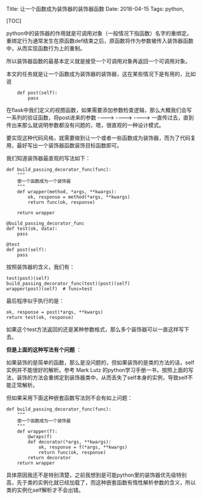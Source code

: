Title: 让一个函数成为装饰器的装饰器函数
Date: 2018-04-15
Tags: python,

[TOC]


python中的装饰器的作用就是可调用对象（一般情况下指函数）名字的重绑定。重绑定行为通常发生在原函数def结束之后，原函数将作为参数被传入装饰器函数中，从而实现函数行为上的重制。

所以装饰器函数的最基本定义就是接受一个可调用对象再返回一个可调用对象。

本文的任务就是让一个函数成为装饰器的装饰器，这在某些情况下是有用的，比如说

```
    def post(self):
        pass
```
在flask中我们定义的视图函数，如果需要添加参数检查逻辑，那么大概我们会写一系列的验证函数，将post进来的参数 ----> ----> ----> 一直传过去，直到传出来那么就说明参数都没有问题的，嗯，很直观的一种设计模式。

要实现这种代码风格，就需要做到让一个或者一些函数成为装饰器，而为了代码复用，最好写出一个装饰器函数装饰目标函数即可。

我们知道装饰器最直观的写法如下：
```
def build_passing_decorator_func(func):
    """
    使一个函数成为一个装饰器
    """
    def wrapper(method, *args, **kwargs):
        ok, response = method(*args, **kwargs)
        return func(ok, response)

    return wrapper
```
```
@build_passing_decorator_func
def test(ok, data):
    pass
```
```
@test
def post(self):
    pass
```

按照装饰器的含义，我们有：
```
test(post)(self)
build_passing_decorator_func(test)(post)(self)
wrapper(post)(self)  # func=test
```
最后程序似乎执行的是：
```
ok, response = post(*args, **kwargs)
return test(ok, response)
```
如果这个test方法返回的还是某种参数格式，那么多个装饰器可以一直这样写下去。

**但是上面的这种写法有个问题** ：

如果装饰的是简单的函数，那么是没问题的，但如果装饰的是类的方法的话，self实例并不能很好的解析。参考 Mark Lutz 的python学习手册一书，按照上面的写法，装饰的方法会重绑定到装饰器类中，从而丢失了self本身的实例，导致self不能正常解析。

但如果采用下面这种嵌套函数写法则不会有如上问题：

```
def build_passing_decorator_func(func):
    """
    使一个函数成为一个装饰器
    """
    def wrapper(f):
        @wraps(f)
        def decorator(*args, **kwargs):
            ok, response = f(*args, **kwargs)
            return func(ok, response)
        return decorator
    return wrapper
```
具体原因我还不是特别清楚，之前我想到是可能python里的装饰器优先级特别高，先于类的实例化就已经加载了，而这种嵌套函数有惰性解析参数的含义，所以类的实例化self解析才不会出错。
